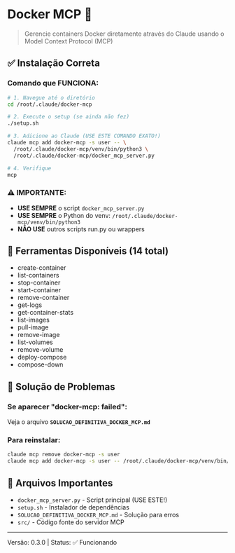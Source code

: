 # Docker MCP 🐳

> Gerencie containers Docker diretamente através do Claude usando o Model Context Protocol (MCP)

## ✅ Instalação Correta

### Comando que FUNCIONA:
```bash
# 1. Navegue até o diretório
cd /root/.claude/docker-mcp

# 2. Execute o setup (se ainda não fez)
./setup.sh

# 3. Adicione ao Claude (USE ESTE COMANDO EXATO!)
claude mcp add docker-mcp -s user -- \
  /root/.claude/docker-mcp/venv/bin/python3 \
  /root/.claude/docker-mcp/docker_mcp_server.py

# 4. Verifique
mcp
```

### ⚠️ IMPORTANTE:
- **USE SEMPRE** o script `docker_mcp_server.py`
- **USE SEMPRE** o Python do venv: `/root/.claude/docker-mcp/venv/bin/python3`
- **NÃO USE** outros scripts run.py ou wrappers

## 🚀 Ferramentas Disponíveis (14 total)

- create-container
- list-containers
- stop-container
- start-container
- remove-container
- get-logs
- get-container-stats
- list-images
- pull-image
- remove-image
- list-volumes
- remove-volume
- deploy-compose
- compose-down

## 🔧 Solução de Problemas

### Se aparecer "docker-mcp: failed":
Veja o arquivo **`SOLUCAO_DEFINITIVA_DOCKER_MCP.md`**

### Para reinstalar:
```bash
claude mcp remove docker-mcp -s user
claude mcp add docker-mcp -s user -- /root/.claude/docker-mcp/venv/bin/python3 /root/.claude/docker-mcp/docker_mcp_server.py
```

## 📁 Arquivos Importantes

- `docker_mcp_server.py` - Script principal (USE ESTE!)
- `setup.sh` - Instalador de dependências
- `SOLUCAO_DEFINITIVA_DOCKER_MCP.md` - Solução para erros
- `src/` - Código fonte do servidor MCP

---
Versão: 0.3.0 | Status: ✅ Funcionando